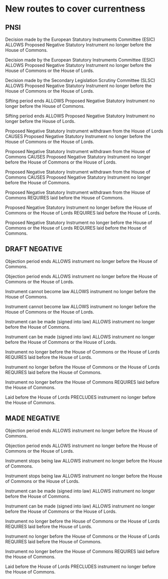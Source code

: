 # New routes to cover currentness

## PNSI

Decision made by the European Statutory Instruments Committee (ESIC) ALLOWS Proposed Negative Statutory Instrument no longer before the House of Commons.

Decision made by the European Statutory Instruments Committee (ESIC) ALLOWS Proposed Negative Statutory Instrument no longer before the House of Commons or the House of Lords.

Decision made by the Secondary Legislation Scrutiny Committee (SLSC) ALLOWS Proposed Negative Statutory Instrument no longer before the House of Commons or the House of Lords.

Sifting period ends ALLOWS Proposed Negative Statutory Instrument no longer before the House of Commons.

Sifting period ends ALLOWS Proposed Negative Statutory Instrument no longer before the House of Lords.

Proposed Negative Statutory Instrument withdrawn from the House of Lords CAUSES Proposed Negative Statutory Instrument no longer before the House of Commons or the House of Lords.

Proposed Negative Statutory Instrument withdrawn from the House of Commons CAUSES Proposed Negative Statutory Instrument no longer before the House of Commons or the House of Lords.

Proposed Negative Statutory Instrument withdrawn from the House of Commons CAUSES Proposed Negative Statutory Instrument no longer before the House of Commons.

Proposed Negative Statutory Instrument withdrawn from the House of Commons REQUIRES laid before the House of Commons.

Proposed Negative Statutory Instrument no longer before the House of Commons or the House of Lords REQUIRES laid before the House of Lords.

Proposed Negative Statutory Instrument no longer before the House of Commons or the House of Lords REQUIRES laid before the House of Commons.

## DRAFT NEGATIVE

Objection period ends ALLOWS instrument no longer before the House of Commons.

Objection period ends ALLOWS instrument no longer before the House of Commons or the House of Lords.

Instrument cannot become law ALLOWS instrument no longer before the House of Commons.

Instrument cannot become law ALLOWS instrument no longer before the House of Commons or the House of Lords.

Instrument can be made (signed into law) ALLOWS instrument no longer before the House of Commons.

Instrument can be made (signed into law) ALLOWS instrument no longer before the House of Commons or the House of Lords.

Instrument no longer before the House of Commons or the House of Lords REQUIRES laid before the House of Lords.

Instrument no longer before the House of Commons or the House of Lords REQUIRES laid before the House of Commons.

Instrument no longer before the House of Commons REQUIRES laid before the House of Commons.

Laid before the House of Lords PRECLUDES instrument no longer before the House of Commons.

## MADE NEGATIVE

Objection period ends ALLOWS instrument no longer before the House of Commons.

Objection period ends ALLOWS instrument no longer before the House of Commons or the House of Lords.

Instrument stops being law ALLOWS instrument no longer before the House of Commons.

Instrument stops being law ALLOWS instrument no longer before the House of Commons or the House of Lords.

Instrument can be made (signed into law) ALLOWS instrument no longer before the House of Commons.

Instrument can be made (signed into law) ALLOWS instrument no longer before the House of Commons or the House of Lords.

Instrument no longer before the House of Commons or the House of Lords REQUIRES laid before the House of Lords.

Instrument no longer before the House of Commons or the House of Lords REQUIRES laid before the House of Commons.

Instrument no longer before the House of Commons REQUIRES laid before the House of Commons.

Laid before the House of Lords PRECLUDES instrument no longer before the House of Commons.